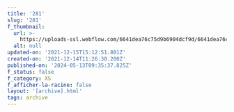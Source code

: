 ```yaml
---
title: '281'
slug: '281'
f_thumbnail:
  url: >-
    https://uploads-ssl.webflow.com/6641dea76c75d9b6904dcf9d/6641dea76c75d9b6904dd2d4_281.jpg
  alt: null
updated-on: '2021-12-15T15:12:51.801Z'
created-on: '2021-12-14T11:26:30.200Z'
published-on: '2024-05-13T09:35:37.825Z'
f_status: false
f_category: XS
f_afficher-la-racine: false
layout: '[archive].html'
tags: archive
---
```



